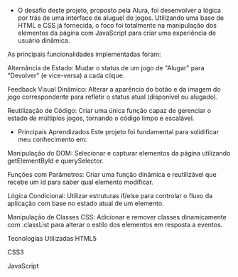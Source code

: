   
 - O desafio deste projeto, proposto pela Alura, foi desenvolver a lógica por trás de uma interface de aluguel de jogos. Utilizando uma base de HTML e CSS já fornecida, o foco foi totalmente na manipulação dos elementos da página com JavaScript para criar uma experiência de usuário dinâmica.

As principais funcionalidades implementadas foram:

Alternância de Estado: Mudar o status de um jogo de "Alugar" para "Devolver" (e vice-versa) a cada clique.

Feedback Visual Dinâmico: Alterar a aparência do botão e da imagem do jogo correspondente para refletir o status atual (disponível ou alugado).

Reutilização de Código: Criar uma única função capaz de gerenciar o estado de múltiplos jogos, tornando o código limpo e escalável.

- Principais Aprendizados
Este projeto foi fundamental para solidificar meu conhecimento em:

Manipulação do DOM: Selecionar e capturar elementos da página utilizando getElementById e querySelector.

Funções com Parâmetros: Criar uma função dinâmica e reutilizável que recebe um id para saber qual elemento modificar.

Lógica Condicional: Utilizar estruturas if/else para controlar o fluxo da aplicação com base no estado atual de um elemento.

Manipulação de Classes CSS: Adicionar e remover classes dinamicamente com .classList para alterar o estilo dos elementos em resposta a eventos.

 Tecnologias Utilizadas
HTML5

CSS3

JavaScript
